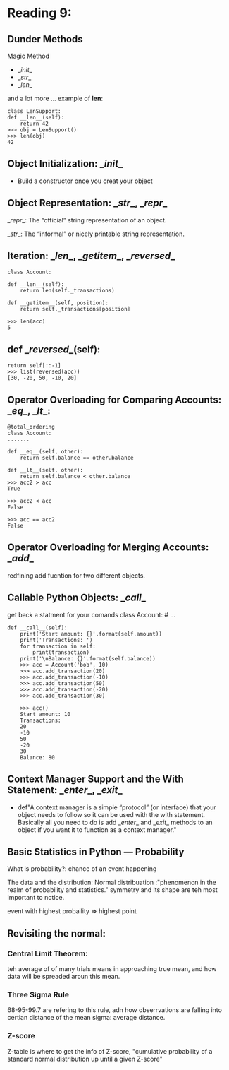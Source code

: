 # Reading 9: 

## Dunder Methods
Magic Method
* \__init__
 * \__str__
 * \__len__

 and a lot more ... 
example of __len__: 

    class LenSupport:
    def __len__(self):
        return 42
    >>> obj = LenSupport()
    >>> len(obj)
    42

## Object Initialization: \__init__

* Build a constructor once you creat your object
## Object Representation: \__str__, \__repr__
  \__repr__: The “official” string representation of an object.

\__str__: The “informal” or nicely printable string representation.

## Iteration: \__len__, \__getitem__, \__reversed__

    class Account:

    def __len__(self):
        return len(self._transactions)

    def __getitem__(self, position):
        return self._transactions[position]

    >>> len(acc)
    5

## def \__reversed__(self):

    return self[::-1]
    >>> list(reversed(acc))
    [30, -20, 50, -10, 20]

## Operator Overloading for Comparing Accounts: \__eq__, \__lt__: 
    @total_ordering
    class Account:
    .......

    def __eq__(self, other):
        return self.balance == other.balance

    def __lt__(self, other):
        return self.balance < other.balance
    >>> acc2 > acc
    True

    >>> acc2 < acc
    False

    >>> acc == acc2
    False

## Operator Overloading for Merging Accounts: \__add__  
redfining add fucntion for two different objects.

## Callable Python Objects: \__call__
get back a statment for your comands
    class Account:
    # ... 

    def __call__(self):
        print('Start amount: {}'.format(self.amount))
        print('Transactions: ')
        for transaction in self:
            print(transaction)
        print('\nBalance: {}'.format(self.balance))
        >>> acc = Account('bob', 10)
        >>> acc.add_transaction(20)
        >>> acc.add_transaction(-10)
        >>> acc.add_transaction(50)
        >>> acc.add_transaction(-20)
        >>> acc.add_transaction(30)

        >>> acc()
        Start amount: 10
        Transactions:
        20
        -10
        50
        -20
        30
        Balance: 80

## Context Manager Support and the With Statement: \__enter__, \__exit__

* def"A context manager is a simple “protocol” (or interface) that your object needs to follow so it can be used with the with statement. Basically all you need to do is add \__enter__ and \__exit__ methods to an object if you want it to function as a context manager."


## Basic Statistics in Python — Probability

    
What is probability?: chance of an event happening 

The data and the distribution:
Normal distribuation :"phenomenon in the realm of probability and statistics." 
symmetry and its shape are teh most important to notice.

event with highest probaility => highest point

## Revisiting the normal:

### Central Limit Theorem:
teh average of of many trials means in approaching true mean, and how data will be spreaded aroun this mean. 
### Three Sigma Rule
68-95-99.7 are refering to this rule, adn how obserrvations are falling into certian distance of the mean
sigma: average distance.

### Z-score
Z-table is where to get the info of Z-score, "cumulative probability of a standard normal distribution up until a given Z-score"



